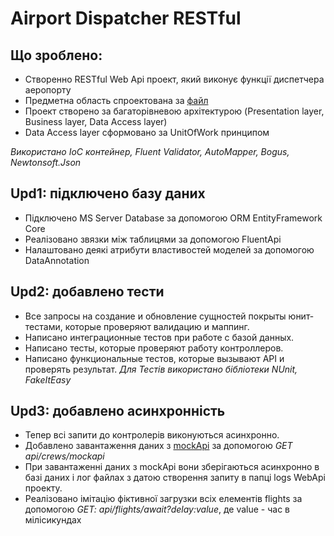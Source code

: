 # Airport Dispatcher RESTful

## Що зроблено:
* Створенно RESTful Web Api проект, який виконує функції диспетчера аеропорту
* Предметна область спроектована за [файл](https://docs.google.com/document/d/1ND_K4P_XMS5WfbUnIVUBkqEn6aGjCtZ-qGPMTl5n7KM/edit?usp=sharing)
* Проект створено за багаторівневою архітектурою (Presentation layer, Business layer, Data Access layer)
* Data Access layer сформовано за UnitOfWork принципом

*Використано IoC контейнер, Fluent Validator, AutoMapper, Bogus, Newtonsoft.Json*

## Upd1: підключено базу даних
* Підключено MS Server Database за допомогою ORM EntityFramework Core
* Реалізовано звязки між таблицями за допомогою FluentApi
* Налаштовано деякі атрибути властивостей моделей за допомогою DataAnnotation

## Upd2: добавлено тести
  * Все запросы на создание и обновление сущностей покрыты юнит-тестами, которые проверяют валидацию и маппинг.
  * Написано интеграционные тестов при работе с базой данных.
  * Написано тесты, которые проверяют работу контроллеров.
  * Написано функциональные тестов, которые вызывают API и проверять результат.
*Для Тестів використано бібліотеки NUnit, FakeItEasy*

## Upd3: добавлено асинхронність
* Тепер всі запити до контролерів виконуються асинхронно.
* Добавлено завантаження даних з [mockApi](http://5b128555d50a5c0014ef1204.mockapi.io/crew) за допомогою _GET api/crews/mockapi_
* При завантаженні даних з mockApi вони зберігаються асинхронно в базі даних і лог файлах з датою створення запиту в папці logs WebApi проекту.
* Реалізовано імітацію фіктивної загрузки всіх елементів flights за допомогою _GET: api/flights/await?delay:value_, де value - час в мілісикундах 

